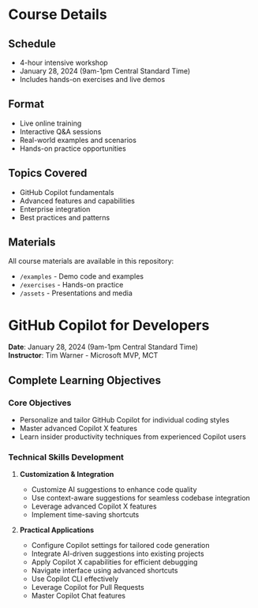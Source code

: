 # Course Details

## Schedule
* 4-hour intensive workshop
* January 28, 2024 (9am-1pm Central Standard Time)
* Includes hands-on exercises and live demos

## Format
* Live online training
* Interactive Q&A sessions
* Real-world examples and scenarios
* Hands-on practice opportunities

## Topics Covered
* GitHub Copilot fundamentals
* Advanced features and capabilities
* Enterprise integration
* Best practices and patterns

## Materials
All course materials are available in this repository:
* `/examples` - Demo code and examples
* `/exercises` - Hands-on practice
* `/assets` - Presentations and media

# GitHub Copilot for Developers

**Date**: January 28, 2024 (9am-1pm Central Standard Time)  
**Instructor**: Tim Warner - Microsoft MVP, MCT

## Complete Learning Objectives

### Core Objectives
- Personalize and tailor GitHub Copilot for individual coding styles
- Master advanced Copilot X features
- Learn insider productivity techniques from experienced Copilot users

### Technical Skills Development
1. **Customization & Integration**
   - Customize AI suggestions to enhance code quality
   - Use context-aware suggestions for seamless codebase integration
   - Leverage advanced Copilot X features
   - Implement time-saving shortcuts

2. **Practical Applications**
   - Configure Copilot settings for tailored code generation
   - Integrate AI-driven suggestions into existing projects
   - Apply Copilot X capabilities for efficient debugging
   - Navigate interface using advanced shortcuts
   - Use Copilot CLI effectively
   - Leverage Copilot for Pull Requests
   - Master Copilot Chat features 